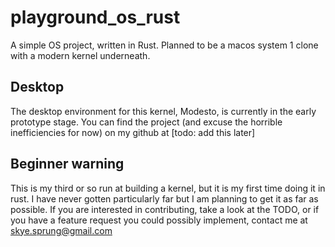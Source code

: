 # playground_os_rust
A simple OS project, written in Rust. Planned to be a macos system 1 clone with a modern kernel underneath.

## Desktop
The desktop environment for this kernel, Modesto, is currently in the early prototype stage. You can find the project (and excuse the horrible inefficiencies for now) on my github at [todo: add this later]

## Beginner warning
This is my third or so run at building a kernel, but it is my first time doing it in rust. I have never gotten particularly far but I am planning to get it as far as possible. If you are interested in contributing, take a look at the TODO, or if you have a feature request you could possibly implement, contact me at skye.sprung@gmail.com
